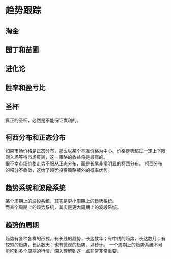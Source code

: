 # 趋势跟踪

## 淘金
## 园丁和苗圃
## 进化论
## 胜率和盈亏比
## 圣杯
真正的圣杯，必然是不能保证赢利的。
## 柯西分布和正态分布
如果市场价格是正态分布，那么以某个基准价格为中心、价格走势超过一定上下限则入场等待市场反转，这一策略的收益将是最高的。  
很不幸市场价格走势不服从正态分布，而是长尾非常明显的柯西分布。
柯西分布的积分不收敛，这给了趋势投资策略额外的概率优势。
## 趋势系统和波段系统
某个周期上的波段系统，其实是更小周期上的趋势系统。  
而某个周期上的趋势系统，其实是更大周期上的波段系统。
## 趋势的周期
趋势有各种各样的形式。有长线的趋势，长达数年；有中线的趋势，长达数月；有较短的趋势，长达数天；也有微观的趋势，以秒计。
一个周期上的趋势系统不可能吃到多个周期的行情。深入理解到这一点非常非常重要。
